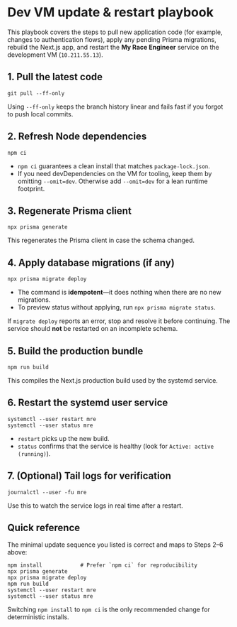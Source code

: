 # Dev VM update & restart playbook

This playbook covers the steps to pull new application code (for example, changes to authentication flows), apply any pending Prisma migrations, rebuild the Next.js app, and restart the **My Race Engineer** service on the development VM (`10.211.55.13`).

## 1. Pull the latest code
```
git pull --ff-only
```
Using `--ff-only` keeps the branch history linear and fails fast if you forgot to push local commits.

## 2. Refresh Node dependencies
```
npm ci
```
- `npm ci` guarantees a clean install that matches `package-lock.json`.
- If you need devDependencies on the VM for tooling, keep them by omitting `--omit=dev`. Otherwise add `--omit=dev` for a lean runtime footprint.

## 3. Regenerate Prisma client
```
npx prisma generate
```
This regenerates the Prisma client in case the schema changed.

## 4. Apply database migrations (if any)
```
npx prisma migrate deploy
```
- The command is **idempotent**—it does nothing when there are no new migrations.
- To preview status without applying, run `npx prisma migrate status`.

If `migrate deploy` reports an error, stop and resolve it before continuing. The service should **not** be restarted on an incomplete schema.

## 5. Build the production bundle
```
npm run build
```
This compiles the Next.js production build used by the systemd service.

## 6. Restart the systemd user service
```
systemctl --user restart mre
systemctl --user status mre
```
- `restart` picks up the new build.
- `status` confirms that the service is healthy (look for `Active: active (running)`).

## 7. (Optional) Tail logs for verification
```
journalctl --user -fu mre
```
Use this to watch the service logs in real time after a restart.

## Quick reference
The minimal update sequence you listed is correct and maps to Steps 2–6 above:
```
npm install            # Prefer `npm ci` for reproducibility
npx prisma generate
npx prisma migrate deploy
npm run build
systemctl --user restart mre
systemctl --user status mre
```
Switching `npm install` to `npm ci` is the only recommended change for deterministic installs.

